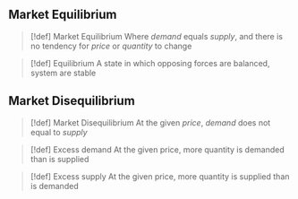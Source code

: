 ## Market Equilibrium
> [!def] Market Equilibrium
> Where *demand* equals *supply*, and there is no tendency for *price* or *quantity* to change

> [!def] Equilibrium
> A state in which opposing forces are balanced, system are stable

## Market Disequilibrium
> [!def] Market Disequilibrium
> At the given *price*, *demand* does not equal to *supply*

> [!def] Excess demand
> At the given price, more quantity is demanded than is supplied

> [!def] Excess supply
> At the given price, more quantity is supplied than is demanded


